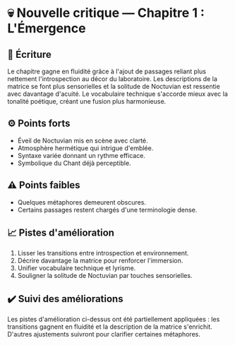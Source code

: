 # 💀 Nouvelle critique — Chapitre 1 : L'Émergence

## 🧠 Écriture
Le chapitre gagne en fluidité grâce à l'ajout de passages reliant plus nettement l'introspection au décor du laboratoire. Les descriptions de la matrice se font plus sensorielles et la solitude de Noctuvian est ressentie avec davantage d'acuité. Le vocabulaire technique s'accorde mieux avec la tonalité poétique, créant une fusion plus harmonieuse.

## ⚙️ Points forts
- Éveil de Noctuvian mis en scène avec clarté.
- Atmosphère hermétique qui intrigue d'emblée.
- Syntaxe variée donnant un rythme efficace.
- Symbolique du Chant déjà perceptible.

## ⚠️ Points faibles
- Quelques métaphores demeurent obscures.
- Certains passages restent chargés d'une terminologie dense.

## 📈 Pistes d'amélioration
1. Lisser les transitions entre introspection et environnement.
2. Décrire davantage la matrice pour renforcer l'immersion.
3. Unifier vocabulaire technique et lyrisme.
4. Souligner la solitude de Noctuvian par touches sensorielles.

## ✔️ Suivi des améliorations
Les pistes d'amélioration ci-dessus ont été partiellement appliquées : les transitions gagnent en fluidité et la description de la matrice s'enrichit. D'autres ajustements suivront pour clarifier certaines métaphores.


